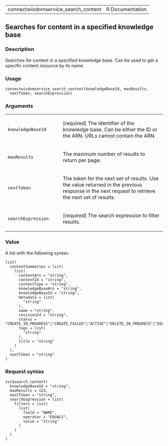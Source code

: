 <table style="width: 100%;">
<tbody>
<tr class="odd">
<td>connectwisdomservice_search_content</td>
<td style="text-align: right;">R Documentation</td>
</tr>
</tbody>
</table>

## Searches for content in a specified knowledge base

### Description

Searches for content in a specified knowledge base. Can be used to get a
specific content resource by its name.

### Usage

    connectwisdomservice_search_content(knowledgeBaseId, maxResults,
      nextToken, searchExpression)

### Arguments

<table>
<colgroup>
<col style="width: 35%" />
<col style="width: 65%" />
</colgroup>
<tbody>
<tr class="odd">
<td><code
id="connectwisdomservice_search_content_:_knowledgeBaseId">knowledgeBaseId</code></td>
<td><p>[required] The identifier of the knowledge base. Can be either
the ID or the ARN. URLs cannot contain the ARN.</p></td>
</tr>
<tr class="even">
<td><code
id="connectwisdomservice_search_content_:_maxResults">maxResults</code></td>
<td><p>The maximum number of results to return per page.</p></td>
</tr>
<tr class="odd">
<td><code
id="connectwisdomservice_search_content_:_nextToken">nextToken</code></td>
<td><p>The token for the next set of results. Use the value returned in
the previous response in the next request to retrieve the next set of
results.</p></td>
</tr>
<tr class="even">
<td><code
id="connectwisdomservice_search_content_:_searchExpression">searchExpression</code></td>
<td><p>[required] The search expression to filter results.</p></td>
</tr>
</tbody>
</table>

### Value

A list with the following syntax:

    list(
      contentSummaries = list(
        list(
          contentArn = "string",
          contentId = "string",
          contentType = "string",
          knowledgeBaseArn = "string",
          knowledgeBaseId = "string",
          metadata = list(
            "string"
          ),
          name = "string",
          revisionId = "string",
          status = "CREATE_IN_PROGRESS"|"CREATE_FAILED"|"ACTIVE"|"DELETE_IN_PROGRESS"|"DELETE_FAILED"|"DELETED"|"UPDATE_FAILED",
          tags = list(
            "string"
          ),
          title = "string"
        )
      ),
      nextToken = "string"
    )

### Request syntax

    svc$search_content(
      knowledgeBaseId = "string",
      maxResults = 123,
      nextToken = "string",
      searchExpression = list(
        filters = list(
          list(
            field = "NAME",
            operator = "EQUALS",
            value = "string"
          )
        )
      )
    )
